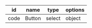 id            |name               |type          |options       
--------------|-------------------|--------------|--------------
code          |Button             |select        |object